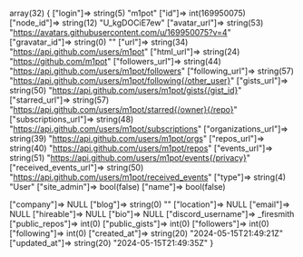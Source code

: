 array(32) {
  ["login"]=>
  string(5) "m1pot"
  ["id"]=>
  int(169950075)
  ["node_id"]=>
  string(12) "U_kgDOCiE7ew"
  ["avatar_url"]=>
  string(53) "https://avatars.githubusercontent.com/u/169950075?v=4"
  ["gravatar_id"]=>
  string(0) ""
  ["url"]=>
  string(34) "https://api.github.com/users/m1pot"
  ["html_url"]=>
  string(24) "https://github.com/m1pot"
  ["followers_url"]=>
  string(44) "https://api.github.com/users/m1pot/followers"
  ["following_url"]=>
  string(57) "https://api.github.com/users/m1pot/following{/other_user}"
  ["gists_url"]=>
  string(50) "https://api.github.com/users/m1pot/gists{/gist_id}"
  ["starred_url"]=>
  string(57) "https://api.github.com/users/m1pot/starred{/owner}{/repo}"
  ["subscriptions_url"]=>
  string(48) "https://api.github.com/users/m1pot/subscriptions"
  ["organizations_url"]=>
  string(39) "https://api.github.com/users/m1pot/orgs"
  ["repos_url"]=>
  string(40) "https://api.github.com/users/m1pot/repos"
  ["events_url"]=>
  string(51) "https://api.github.com/users/m1pot/events{/privacy}"
  ["received_events_url"]=>
  string(50) "https://api.github.com/users/m1pot/received_events"
  ["type"]=>
  string(4) "User"
  ["site_admin"]=>
  bool(false)
  ["name"]=>
  bool(false)

  ["company"]=>
  NULL
  ["blog"]=>
  string(0) ""
  ["location"]=>
  NULL
  ["email"]=>
  NULL
  ["hireable"]=>
  NULL
  ["bio"]=>
  NULL
  ["discord_username"]=>
  _firesmith
  ["public_repos"]=>
  int(0)
  ["public_gists"]=>
  int(0)
  ["followers"]=>
  int(0)
  ["following"]=>
  int(0)
  ["created_at"]=>
  string(20) "2024-05-15T21:49:21Z"
  ["updated_at"]=>
  string(20) "2024-05-15T21:49:35Z"
}
